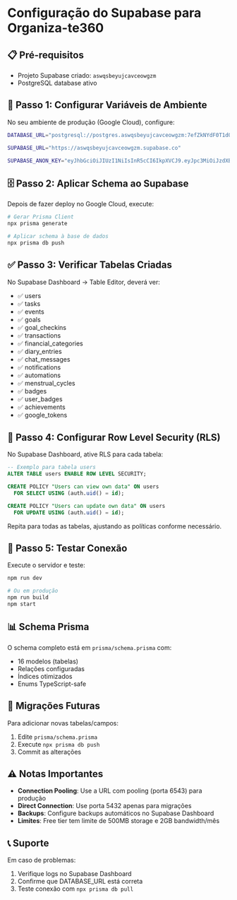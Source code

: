 # Configuração do Supabase para Organiza-te360

## 📋 Pré-requisitos

- Projeto Supabase criado: `aswqsbeyujcavceowgzm`
- PostgreSQL database ativo

## 🔧 Passo 1: Configurar Variáveis de Ambiente

No seu ambiente de produção (Google Cloud), configure:

```bash
DATABASE_URL="postgresql://postgres.aswqsbeyujcavceowgzm:7efZkNYdF0T1dQjQ@aws-0-eu-west-2.pooler.supabase.com:6543/postgres?pgbouncer=true"

SUPABASE_URL="https://aswqsbeyujcavceowgzm.supabase.co"

SUPABASE_ANON_KEY="eyJhbGciOiJIUzI1NiIsInR5cCI6IkpXVCJ9.eyJpc3MiOiJzdXBhYmFzZSIsInJlZiI6ImFzd3FzYmV5dWpjYXZjZW93Z3ptIiwicm9sZSI6ImFub24iLCJpYXQiOjE3NDc4MjIyNzcsImV4cCI6MjA2MzM5ODI3N30.u5L8GpGGRSG44af8O5WUuRBH6SXR9hB9c6w0NhRKnvo"
```

## 🗄️ Passo 2: Aplicar Schema ao Supabase

Depois de fazer deploy no Google Cloud, execute:

```bash
# Gerar Prisma Client
npx prisma generate

# Aplicar schema à base de dados
npx prisma db push
```

## ✅ Passo 3: Verificar Tabelas Criadas

No Supabase Dashboard → Table Editor, deverá ver:

- ✅ users
- ✅ tasks
- ✅ events
- ✅ goals
- ✅ goal_checkins
- ✅ transactions
- ✅ financial_categories
- ✅ diary_entries
- ✅ chat_messages
- ✅ notifications
- ✅ automations
- ✅ menstrual_cycles
- ✅ badges
- ✅ user_badges
- ✅ achievements
- ✅ google_tokens

## 🔐 Passo 4: Configurar Row Level Security (RLS)

No Supabase Dashboard, ative RLS para cada tabela:

```sql
-- Exemplo para tabela users
ALTER TABLE users ENABLE ROW LEVEL SECURITY;

CREATE POLICY "Users can view own data" ON users
  FOR SELECT USING (auth.uid() = id);

CREATE POLICY "Users can update own data" ON users
  FOR UPDATE USING (auth.uid() = id);
```

Repita para todas as tabelas, ajustando as políticas conforme necessário.

## 🚀 Passo 5: Testar Conexão

Execute o servidor e teste:

```bash
npm run dev

# Ou em produção
npm run build
npm start
```

## 📊 Schema Prisma

O schema completo está em `prisma/schema.prisma` com:

- 16 modelos (tabelas)
- Relações configuradas
- Índices otimizados
- Enums TypeScript-safe

## 🔄 Migrações Futuras

Para adicionar novas tabelas/campos:

1. Edite `prisma/schema.prisma`
2. Execute `npx prisma db push`
3. Commit as alterações

## ⚠️ Notas Importantes

- **Connection Pooling**: Use a URL com pooling (porta 6543) para produção
- **Direct Connection**: Use porta 5432 apenas para migrações
- **Backups**: Configure backups automáticos no Supabase Dashboard
- **Limites**: Free tier tem limite de 500MB storage e 2GB bandwidth/mês

## 📞 Suporte

Em caso de problemas:
1. Verifique logs no Supabase Dashboard
2. Confirme que DATABASE_URL está correta
3. Teste conexão com `npx prisma db pull`

